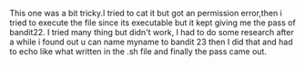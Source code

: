 This one was a bit tricky.I tried to cat it but got an permission error,then i tried to execute the file since its executable but it kept giving me the pass of bandit22.
I tried many thing but didn't work, I had to do some research after a while i found out u can name myname to bandit 23 then I did that and had to echo like what written in the .sh file and finally the pass came out.